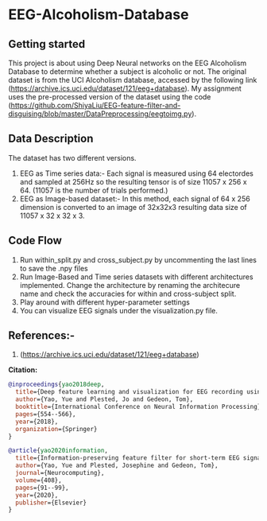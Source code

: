 # EEG-Alcoholism-Database

## Getting started

This project is about using Deep Neural networks on the EEG Alcoholism Database to determine whether a subject is alcoholic or not. The original dataset is from the UCI Alcoholism database, accessed by the following link (https://archive.ics.uci.edu/dataset/121/eeg+database). My assignment uses the pre-processed version of the dataset using the code (https://github.com/ShiyaLiu/EEG-feature-filter-and-disguising/blob/master/DataPreprocessing/eegtoimg.py).
## Data Description

The dataset has two different versions. 

1) EEG as Time series data:- Each signal is measured using 64 electordes and sampled at 256Hz so the resulting tensor is of size 11057 x 256 x 64. (11057 is the number of trials performed.)
2) EEG as Image-based dataset:- In this method, each signal of 64 x 256 dimension is converted to an image of 32x32x3 resulting data size of 11057 x 32 x 32 x 3.

## Code Flow
1) Run within_split.py and cross_subject.py by uncommenting the last lines to save the .npy files
2) Run Image-Based and Time series datasets with different architectures implemented. Change the architecture by renaming the architecure name and check the accuracies for within and cross-subject split.
3) Play around with different hyper-parameter settings
4) You can visualize EEG signals under the visualization.py file.


## References:-

1) (https://archive.ics.uci.edu/dataset/121/eeg+database)


**Citation:**

```bibtex
@inproceedings{yao2018deep,
  title={Deep feature learning and visualization for EEG recording using autoencoders},
  author={Yao, Yue and Plested, Jo and Gedeon, Tom},
  booktitle={International Conference on Neural Information Processing},
  pages={554--566},
  year={2018},
  organization={Springer}
}

@article{yao2020information,
  title={Information-preserving feature filter for short-term EEG signals},
  author={Yao, Yue and Plested, Josephine and Gedeon, Tom},
  journal={Neurocomputing},
  volume={408},
  pages={91--99},
  year={2020},
  publisher={Elsevier}
}
